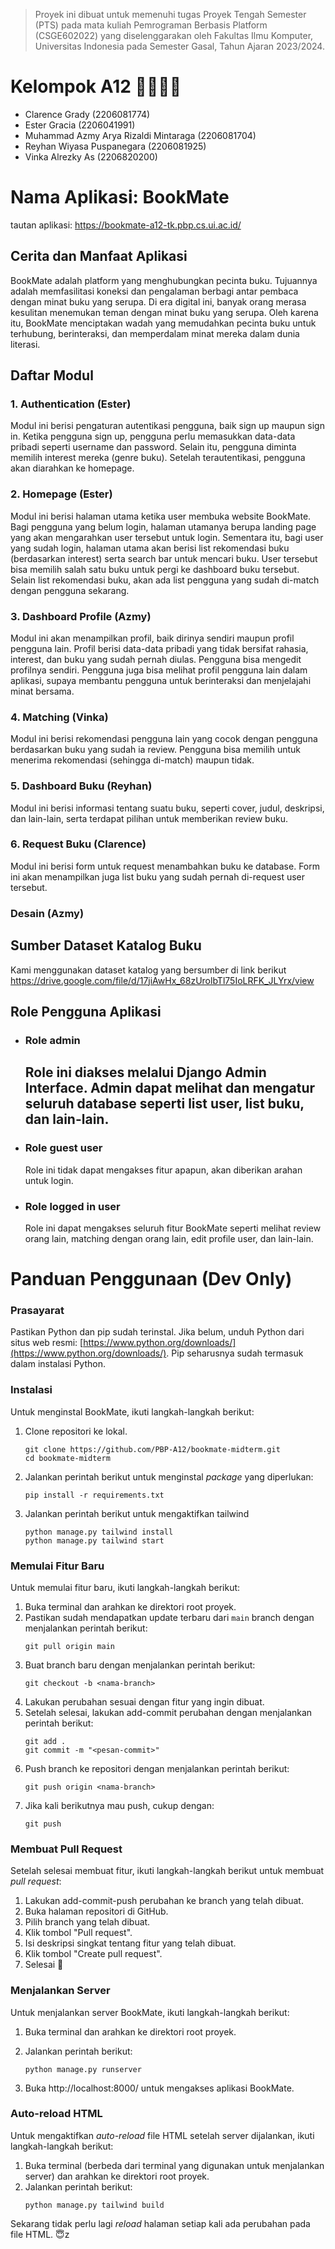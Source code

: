 > Proyek ini dibuat untuk memenuhi tugas Proyek Tengah Semester (PTS)
> pada mata kuliah Pemrograman Berbasis Platform (CSGE602022) yang
> diselenggarakan oleh Fakultas Ilmu Komputer, Universitas Indonesia
> pada Semester Gasal, Tahun Ajaran 2023/2024.

# Kelompok A12 👨‍💻👩‍💻
- Clarence Grady (2206081774)
- Ester Gracia  (2206041991)
- Muhammad Azmy Arya Rizaldi Mintaraga (2206081704)
- Reyhan Wiyasa Puspanegara (2206081925)
- Vinka Alrezky As (2206820200)


# Nama Aplikasi: BookMate
tautan aplikasi: https://bookmate-a12-tk.pbp.cs.ui.ac.id/

## Cerita dan Manfaat Aplikasi
 BookMate adalah platform yang menghubungkan pecinta buku. Tujuannya adalah memfasilitasi koneksi dan pengalaman berbagi antar pembaca dengan minat buku yang serupa. Di era digital ini, banyak orang merasa kesulitan menemukan teman dengan minat buku yang serupa. Oleh karena itu, BookMate menciptakan wadah yang memudahkan pecinta buku untuk terhubung, berinteraksi, dan memperdalam minat mereka dalam dunia literasi.

## Daftar Modul
### 1. Authentication (Ester)
Modul ini berisi pengaturan autentikasi pengguna, baik sign up maupun sign in. Ketika pengguna sign up, pengguna perlu memasukkan data-data pribadi seperti username dan password. Selain itu, pengguna diminta memilih interest mereka (genre buku). Setelah terautentikasi, pengguna akan diarahkan ke homepage.   
### 2. Homepage (Ester)
Modul ini berisi halaman utama ketika user membuka website BookMate. Bagi pengguna yang belum login, halaman utamanya berupa landing page yang akan mengarahkan user tersebut untuk login. Sementara itu, bagi user yang sudah login, halaman utama akan berisi list rekomendasi buku (berdasarkan interest) serta search bar untuk mencari buku. User tersebut bisa memilih salah satu buku untuk pergi ke dashboard buku tersebut. Selain list rekomendasi buku, akan ada list pengguna yang sudah di-match dengan pengguna sekarang. 
### 3. Dashboard Profile (Azmy)
Modul ini akan menampilkan profil, baik dirinya sendiri maupun profil pengguna lain. Profil berisi data-data pribadi yang tidak bersifat rahasia, interest, dan buku yang sudah pernah diulas. Pengguna bisa mengedit profilnya sendiri. Pengguna juga bisa melihat profil pengguna lain dalam aplikasi, supaya membantu pengguna untuk berinteraksi dan menjelajahi minat bersama. 
### 4. Matching (Vinka)
Modul ini berisi rekomendasi pengguna lain yang cocok dengan pengguna berdasarkan  buku yang sudah ia review. Pengguna bisa memilih untuk menerima rekomendasi (sehingga di-match) maupun tidak. 
### 5. Dashboard Buku (Reyhan)
Modul ini berisi informasi tentang suatu buku, seperti cover, judul, deskripsi, dan lain-lain, serta terdapat pilihan untuk memberikan review buku. 
### 6. Request Buku (Clarence)
Modul ini berisi form untuk request menambahkan buku ke database. Form ini akan menampilkan juga list buku yang sudah pernah di-request user tersebut. 
### Desain (Azmy)

## Sumber Dataset Katalog Buku
Kami menggunakan dataset katalog yang bersumber di link berikut
https://drive.google.com/file/d/17jiAwHx_68zUrolbTl75IoLRFK_JLYrx/view

##  Role Pengguna Aplikasi
- ### Role admin
    Role ini diakses melalui Django Admin Interface. Admin dapat melihat dan mengatur seluruh database seperti list user, list buku, dan lain-lain. 
    - 
- ### Role guest user
    Role ini tidak dapat mengakses fitur apapun, akan diberikan arahan untuk login. 
- ### Role logged in user
    Role ini dapat mengakses seluruh fitur BookMate seperti melihat review orang lain, matching dengan orang lain, edit profile user, dan lain-lain. 


# Panduan Penggunaan (Dev Only)

### Prasayarat
Pastikan Python dan pip sudah terinstal. Jika belum, unduh Python dari situs web resmi: [https://www.python.org/downloads/](https://www.python.org/downloads/). Pip seharusnya sudah termasuk dalam instalasi Python.

### Instalasi
Untuk menginstal BookMate, ikuti langkah-langkah berikut:

1. Clone repositori ke lokal. 
    ```
    git clone https://github.com/PBP-A12/bookmate-midterm.git
    cd bookmate-midterm
    ```
2. Jalankan perintah berikut untuk menginstal *package* yang diperlukan:
    ```
    pip install -r requirements.txt
    ```
3. Jalankan perintah berikut untuk mengaktifkan tailwind
   ```
   python manage.py tailwind install
   python manage.py tailwind start 
   ```

### Memulai Fitur Baru 
Untuk memulai fitur baru, ikuti langkah-langkah berikut:
1. Buka terminal dan arahkan ke direktori root proyek.
2. Pastikan sudah mendapatkan update terbaru dari `main` branch dengan menjalankan perintah berikut:
    ```
    git pull origin main
    ```
3. Buat branch baru dengan menjalankan perintah berikut:
    ```
    git checkout -b <nama-branch>
    ```
4. Lakukan perubahan sesuai dengan fitur yang ingin dibuat.
5. Setelah selesai, lakukan add-commit perubahan dengan menjalankan perintah berikut:
    ```
    git add .
    git commit -m "<pesan-commit>"
    ```
6. Push branch ke repositori dengan menjalankan perintah berikut:
    ```
    git push origin <nama-branch>
    ```
7. Jika kali berikutnya mau push, cukup dengan: 
    ```
    git push
    ```


### Membuat Pull Request
Setelah selesai membuat fitur, ikuti langkah-langkah berikut untuk membuat *pull request*:
1. Lakukan add-commit-push perubahan ke branch yang telah dibuat.
2. Buka halaman repositori di GitHub.
3. Pilih branch yang telah dibuat.
4. Klik tombol "Pull request".
5. Isi deskripsi singkat tentang fitur yang telah dibuat.
6. Klik tombol "Create pull request".
7. Selesai 🎉

### Menjalankan Server
Untuk menjalankan server BookMate, ikuti langkah-langkah berikut:

1. Buka terminal dan arahkan ke direktori root proyek.
2. Jalankan perintah berikut:

    ```
    python manage.py runserver
    ```

1. Buka http://localhost:8000/ untuk mengakses aplikasi BookMate.

### Auto-reload HTML
Untuk mengaktifkan *auto-reload* file HTML setelah server dijalankan, ikuti langkah-langkah berikut:

1. Buka terminal (berbeda dari terminal yang digunakan untuk menjalankan server) dan arahkan ke direktori root proyek.
2. Jalankan perintah berikut:
    ```
    python manage.py tailwind build
    ```
Sekarang tidak perlu lagi *reload* halaman setiap kali ada perubahan pada file HTML. 😇z